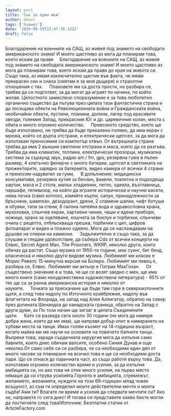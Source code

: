```yaml
---
layout: post
title: 'Сън за един мъж'
author: Ghost
tags: ['huawei']
date: '2019-09-19T23:47:38.121Z'
draft: false
---
```


Благодарение на военните на САЩ, аз живея под знамето на свободата американското знаме! И моето щастливо аз мога да планирам това, което искам да правя     Благодарение на военните на САЩ, аз живея под знамето на свободата американското знаме! И моето щастливо аз мога да планирам това, което искам да правя до края на живота си. Също така, аз имам изключително щастие във факта, че имам прекрасен син и снаха (смятам я за моя дъщеря) и страхотни отношения с тях.     Плановете ми са доста прости, но разбира се, трябва да се подготвят, за да могат да играят по начина, по който желая. Цялостното замислено споразумение е за това любопитно органично същество да пътува през цялата тази фантастична страна и да посещава обекти на Революционната война и Гражданската война, необичайни обекти, пустини, планини, долини, лагер под красивите звезди, големия Запад, прекрасния Юг и др. царевичния колан, места с обита и много огромно количество.     Превозното средство, което ще бъде използвано, не трябва да бъде прекалено голямо, да има екран с мрежа, който се дърпа отстрани, и електрически щепсел, за да мога да използвам преносимия си компютър отвън. От вътрешната страна трябва да има 2 външни светлини отстрани и маса, която да се разгъва. Трябва да има климатик, топлина, електрически прозорци, музикална система за съраунд звук, радио am / fm, gps, резервна гума в пълен размер, 4 клетъчно фенерче с много батерии, щепсел в светлината на прожекторите, зарядно за батерията, видео камера от всички 4 страни и преносим надувател за гуми,     В допълнение; медицински консумативи, резервна кутия за бензин, факели, тоалетна и подходяща хартия, маса и 2 стола, малък хладилник, легло, одеяла, възглавница, чаршафи, телевизор, на който да играете исторически и научни касети, няма печка (само котлон), измийте кърпи, сапун, принадлежности за бръснене, шампоан, дезодорант, дрехи, 2 сламени шапки, чифт ботуши и обувки, тапи за стени, 6 галона питейна вода и здравословна храна, мухоловка, слънчев екран, хартиени чинии, чаши и ядене прибори, ножици, храна за оцеляване, кошчета за боклук и торбички, слънчеви очила с рецепта, отблъскваща грешка, торбички с цип, цифров фотоапарат и видео и плажно одеяло. Мога да се наслаждавам на душове на спирки на камиони.     Задължително е също така, за да слушам и гледам удоволствие, да събера Cds от всички концерти на Елвис, Secret Agent Man, The Prisoners, WKRP, няколко други, които обичах да растат. Също музика от 1950-те години, мек суинг, биг бенд, класическа и няколко други видове музика. Любимият ми класик е Морис Ревелс 15-минутна версия на Болеро. Любимият ми певец е, разбира се, Елвис. Любимият ми актьор е Патрик МакГохан.     От съществено значение е и това, че ще се возят заедно с мен, ще има много книги (само нехудожествена художествена литература) - 95% от тях ще са за ранна американска история и няколко от науките.     Точката за прескачане ще бъде там горе в североизточните щати, а след това надолу по Източното крайбрежие, надолу във флагчетата на Флорида, на запад над Алея Аллигатор, обратно на север през долината Шенандоа до канадската граница, обратно на Запад с други думи, аз По този начин ще зигзаг в цялата Съединените щати.     Като се разведа сега около 30 години (не мога да намеря добра жена, която да ме има), ще направя добър опит в намирането на хубави места за танци. Имах голям късмет на 14-годишна възраст, когато майка ми ме научи на основите на повечето балните танци. Въпреки това; заради сърдечната хирургия мога да изпълня само бавните, които днес обичам валсите, особено Синия Дунав и още няколко.От само себе си се разбира, че са необходими един дял от много часове за планиране на всичко това и ще са необходими доста пари. Що се отнася до паричната част, аз също работя върху това. Да, използвам огромно количество време и усилия, за да изпълня амбицията си, но ако това не отне много усилия, на първо място нямаше да си струва усилията.Горното е амбицията, стремежът, желанието, желанията, нуждите на този 69-годишен млад човек всъщност, аз съм ги определил моите действителни мечти и моята съдба! Ами ти? Влагате ли време и усилия да следвате мечтите си? Ако не, направете го сега днес! И тогава си представете какво бихте могли да постигнете след това!Източник: Безплатни статии от ArticleFactory.com
